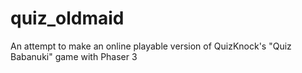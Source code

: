 # quiz_oldmaid
 An attempt to make an online playable version of QuizKnock's "Quiz Babanuki" game with Phaser 3
